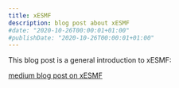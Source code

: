 ```yaml
---
title: xESMF
description: blog post about xESMF
#date: "2020-10-26T00:00:01+01:00"
#publishDate: "2020-10-26T00:00:01+01:00"
---
```


This blog post is a general introduction to xESMF:

[medium blog post on xESMF](https://medium.com/pangeo/changing-the-way-you-look-at-earth-data-with-xesmf-ee55d0b380e5)


